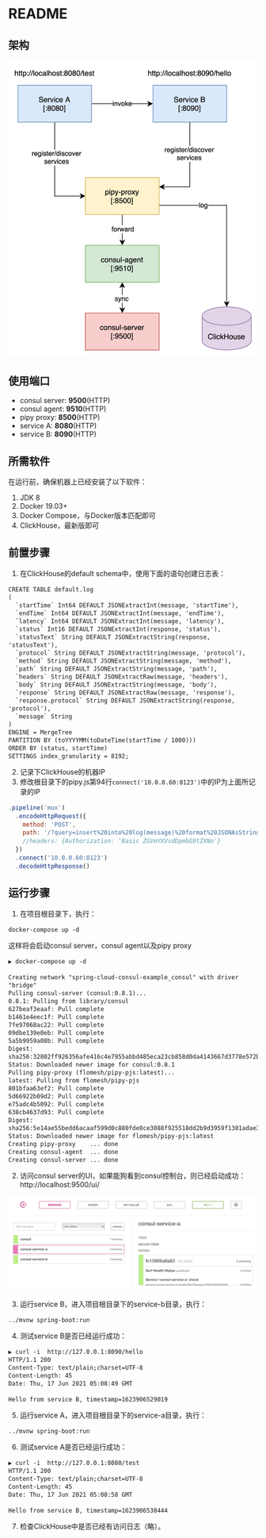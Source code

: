 # README

## 架构
![Architecture](docs/images/consul-example-architecture.png)

## 使用端口
- consul server: **9500**(HTTP)
- consul agent: **9510**(HTTP)
- pipy proxy: **8500**(HTTP)
- service A: **8080**(HTTP)
- service B: **8090**(HTTP)
 
## 所需软件
在运行前，确保机器上已经安装了以下软件：
1. JDK 8
2. Docker 19.03+
3. Docker Compose，与Docker版本匹配即可
4. ClickHouse，最新版即可

## 前置步骤
1. 在ClickHouse的default schema中，使用下面的语句创建日志表：
  ```shell
  CREATE TABLE default.log
  (
    `startTime` Int64 DEFAULT JSONExtractInt(message, 'startTime'),
    `endTime` Int64 DEFAULT JSONExtractInt(message, 'endTime'),
    `latency` Int64 DEFAULT JSONExtractInt(message, 'latency'),
    `status` Int16 DEFAULT JSONExtractInt(response, 'status'),
    `statusText` String DEFAULT JSONExtractString(response, 'statusText'),
    `protocol` String DEFAULT JSONExtractString(message, 'protocol'),
    `method` String DEFAULT JSONExtractString(message, 'method'),
    `path` String DEFAULT JSONExtractString(message, 'path'),
    `headers` String DEFAULT JSONExtractRaw(message, 'headers'),
    `body` String DEFAULT JSONExtractString(message, 'body'),
    `response` String DEFAULT JSONExtractRaw(message, 'response'),
    `response.protocol` String DEFAULT JSONExtractString(response, 'protocol'),
    `message` String
  )
  ENGINE = MergeTree
  PARTITION BY (toYYYYMM(toDateTime(startTime / 1000)))
  ORDER BY (status, startTime)
  SETTINGS index_granularity = 8192;
  ```

2. 记录下ClickHouse的机器IP
3. 修改根目录下的pipy.js第94行`connect('10.0.0.60:8123')`中的IP为上面所记录的IP
  ```javascript
  .pipeline('mux')
    .encodeHttpRequest({
      method: 'POST',
      path: '/?query=insert%20into%20log(message)%20format%20JSONAsString',
      //headers: {Authorization: 'Basic ZGVmYXVsdDpmbG9tZXNo'}
    })
    .connect('10.0.0.60:8123')
    .decodeHttpResponse()
  ```


## 运行步骤
1. 在项目根目录下，执行：
  ```shell
  docker-compose up -d
  ```
  这样将会启动consul server，consul agent以及pipy proxy
  ```shell
  ▶ docker-compose up -d 
  
  Creating network "spring-cloud-consul-example_consul" with driver "bridge"
  Pulling consul-server (consul:0.8.1)...
  0.8.1: Pulling from library/consul
  627beaf3eaaf: Pull complete
  b1461e4eec1f: Pull complete
  7fe97068ac22: Pull complete
  09dbe139e0eb: Pull complete
  5a5b9959a08b: Pull complete
  Digest: sha256:32802ff926356afe416c4e7955abbd485eca23cb858d0da4143667d3778e572b
  Status: Downloaded newer image for consul:0.8.1
  Pulling pipy-proxy (flomesh/pipy-pjs:latest)...
  latest: Pulling from flomesh/pipy-pjs
  801bfaa63ef2: Pull complete
  5d66922b09d2: Pull complete
  e75adc4b5092: Pull complete
  638cb4637d93: Pull complete
  Digest: sha256:5e14ae55bedd6acaaf599d0c880fde0ce3088f925518dd2b9d3959f1301adae3
  Status: Downloaded newer image for flomesh/pipy-pjs:latest
  Creating pipy-proxy    ... done
  Creating consul-agent  ... done
  Creating consul-server ... done
  ```
2. 访问consul server的UI，如果能狗看到consul控制台，则已经启动成功：http://localhost:9500/ui/

![Consul Console](docs/images/consul-console.jpg)

3. 运行service B，进入项目根目录下的service-b目录，执行：
```shell
../mvnw spring-boot:run
```
4. 测试service B是否已经运行成功：
```shell
▶ curl -i  http://127.0.0.1:8090/hello
HTTP/1.1 200 
Content-Type: text/plain;charset=UTF-8
Content-Length: 45
Date: Thu, 17 Jun 2021 05:08:49 GMT

Hello from service B, timestamp=1623906529019
```

5. 运行service A，进入项目根目录下的service-a目录，执行：
```shell
../mvnw spring-boot:run
```
6. 测试service A是否已经运行成功：
```shell
▶ curl -i  http://127.0.0.1:8080/test 
HTTP/1.1 200 
Content-Type: text/plain;charset=UTF-8
Content-Length: 45
Date: Thu, 17 Jun 2021 05:08:58 GMT

Hello from service B, timestamp=1623906538444
```

7. 检查ClickHouse中是否已经有访问日志（略）。
